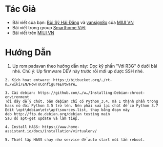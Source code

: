 # Tác Giả

- Bài viết của bạn: [Bùi Sỹ Hải Đăng](https://www.facebook.com/www.quangminh.vn) và [yansign8x](https://miui.vn/forum/members/yansign8x.22571/) của [MIUI VN](http://miui.vn/)
- Bài viết trong group [Smarthome Việt](https://www.facebook.com/groups/784535325063755/permalink/1055647511285867/)
- Bài viết trên [MIUI VN](https://miui.vn/forum/threads/padavan-custom-firmware-qos-iptv-transmission-for-xioami-router-gen3-gen3g-mini-nano.24161/)

# Hướng Dẫn

  1. Up rom padavan theo hướng dẫn này: 
    Đọc kỹ phần "Với R3G" ở dưới bài nhé.
    Chú ý: Up firmware DEV này trước rồi mới up được SSH nhé. 

    2. Kích hoạt entware: https://bitbucket.org/…/rt-n…/wiki/EN/HowToConfigureEntware…
    
    3. Cài debian: https://github.com/…/w…/Installing-Debian-chroot-environment
    Tới đây để ý chút, bản debian chỉ có Python 3.4, mà 1 thành phần trong hass nó đòi Python 3.5 trở lên. Nên phải sửa lại chút để có Python 3.7
    Edit \opt\debian\etc\apt\sources.list, thay bằng đoạn này
    deb http://ftp.de.debian.org/debian testing main
    Sau đó apt-get update và làm tiếp.
    
    4. Install HASS: https://www.home-assistant.io/docs/installation/virtualenv/
    
    5. Thiết lập HASS chạy như service để auto start mỗi lần reboot.
